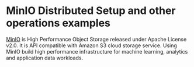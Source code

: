 # MinIO Distributed Setup and other  operations examples

[MinIO](https://github.com/minio/minio) is High Performance Object Storage released under Apache License v2.0. It is API compatible with Amazon S3 cloud storage service. Using MinIO build high performance infrastructure for machine learning, analytics and application data workloads.